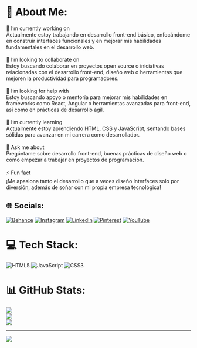 # 💫 About Me:
🔭 I’m currently working on<br>Actualmente estoy trabajando en desarrollo front-end básico, enfocándome en construir interfaces funcionales y en mejorar mis habilidades fundamentales en el desarrollo web.<br><br>👯 I’m looking to collaborate on<br>Estoy buscando colaborar en proyectos open source o iniciativas relacionadas con el desarrollo front-end, diseño web o herramientas que mejoren la productividad para programadores.<br><br>🤝 I’m looking for help with<br>Estoy buscando apoyo o mentoría para mejorar mis habilidades en frameworks como React, Angular o herramientas avanzadas para front-end, así como en prácticas de desarrollo ágil.<br><br>🌱 I’m currently learning<br>Actualmente estoy aprendiendo HTML, CSS y JavaScript, sentando bases sólidas para avanzar en mi carrera como desarrollador.<br><br>💬 Ask me about<br>Pregúntame sobre desarrollo front-end, buenas prácticas de diseño web o cómo empezar a trabajar en proyectos de programación.<br><br>⚡ Fun fact<br>¡Me apasiona tanto el desarrollo que a veces diseño interfaces solo por diversión, además de soñar con mi propia empresa tecnológica!


## 🌐 Socials:
[![Behance](https://img.shields.io/badge/Behance-1769ff?logo=behance&logoColor=white)](https://behance.net/Samuelquevedo2) [![Instagram](https://img.shields.io/badge/Instagram-%23E4405F.svg?logo=Instagram&logoColor=white)](https://instagram.com/_mr.samx_) [![LinkedIn](https://img.shields.io/badge/LinkedIn-%230077B5.svg?logo=linkedin&logoColor=white)](https://linkedin.com/in/samuel-quevedo-08233b215) [![Pinterest](https://img.shields.io/badge/Pinterest-%23E60023.svg?logo=Pinterest&logoColor=white)](https://pinterest.com/Mrsamuex) [![YouTube](https://img.shields.io/badge/YouTube-%23FF0000.svg?logo=YouTube&logoColor=white)](https://youtube.com/@codewithsamuex) 

# 💻 Tech Stack:
![HTML5](https://img.shields.io/badge/html5-%23E34F26.svg?style=for-the-badge&logo=html5&logoColor=white) ![JavaScript](https://img.shields.io/badge/javascript-%23323330.svg?style=for-the-badge&logo=javascript&logoColor=%23F7DF1E) ![CSS3](https://img.shields.io/badge/css3-%231572B6.svg?style=for-the-badge&logo=css3&logoColor=white)
# 📊 GitHub Stats:
![](https://github-readme-stats.vercel.app/api?username=Mrsamuex&theme=shadow_red&hide_border=false&include_all_commits=false&count_private=false)<br/>
![](https://github-readme-streak-stats.herokuapp.com/?user=Mrsamuex&theme=shadow_red&hide_border=false)<br/>
![](https://github-readme-stats.vercel.app/api/top-langs/?username=Mrsamuex&theme=shadow_red&hide_border=false&include_all_commits=false&count_private=false&layout=compact)

---
[![](https://visitcount.itsvg.in/api?id=Mrsamuex&icon=0&color=4)](https://visitcount.itsvg.in)

<!-- Proudly created with GPRM ( https://gprm.itsvg.in ) -->
